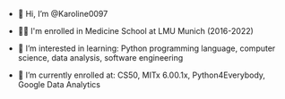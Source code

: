 - 👋 Hi, I’m @Karoline0097 
- 👩‍🎓 I'm enrolled in Medicine School at LMU Munich (2016-2022) 

- 👀 I’m interested in learning: Python programming language, computer science, data analysis, software engineering 
- 🌱 I’m currently enrolled at: CS50, MITx 6.00.1x, Python4Everybody, Google Data Analytics

<!---
Karoline0097/Karoline0097 is a ✨ special ✨ repository because its `README.md` (this file) appears on your GitHub profile.
You can click the Preview link to take a look at your changes.
--->
